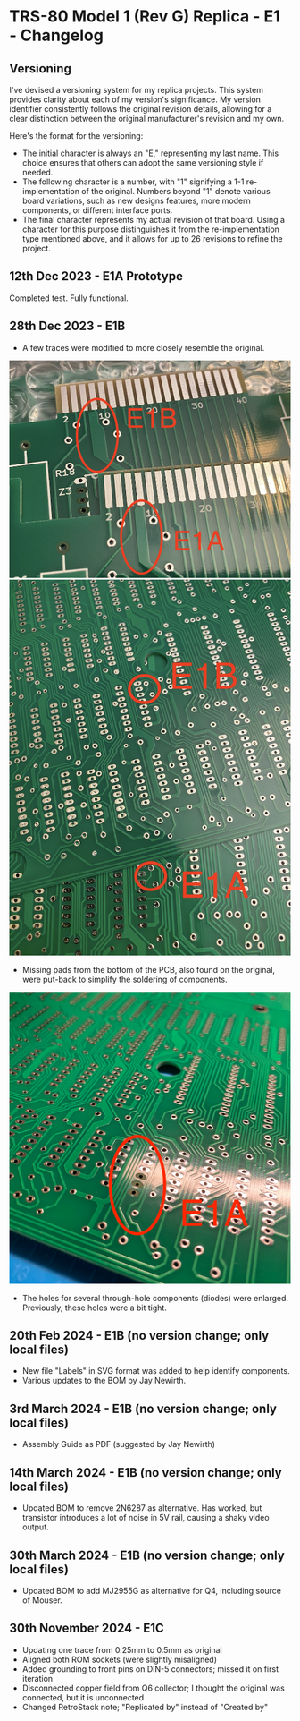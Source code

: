 # TRS-80 Model 1 (Rev G) Replica - E1 - Changelog

## Versioning

I've devised a versioning system for my replica projects. This system provides clarity about each of my version's significance. My version identifier consistently follows the original revision details, allowing for a clear distinction between the original manufacturer's revision and my own.

Here's the format for the versioning:

- The initial character is always an "E," representing my last name. This choice ensures that others can adopt the same versioning style if needed.
- The following character is a number, with "1" signifying a 1-1 re-implementation of the original. Numbers beyond "1" denote various board variations, such as new designs features, more modern components, or different interface ports.
- The final character represents my actual revision of that board. Using a character for this purpose distinguishes it from the re-implementation type mentioned above, and it allows for up to 26 revisions to refine the project.

## 12th Dec 2023 - E1A Prototype

Completed test. Fully functional.

## 28th Dec 2023 - E1B

- A few traces were modified to more closely resemble the original.

![Optimized trace shape at edge-connector](/Changelog/E1B_1.png)
![Increase trace size frm 0.3mm to 0.5mm](/Changelog/E1B_2.png)

- Missing pads from the bottom of the PCB, also found on the original, were put-back to simplify the soldering of components.

![Missing pads on bottom of E1A](/Changelog/E1B_0.png)

- The holes for several through-hole components (diodes) were enlarged. Previously, these holes were a bit tight.

## 20th Feb 2024 - E1B (no version change; only local files)

- New file "Labels" in SVG format was added to help identify components.
- Various updates to the BOM by Jay Newirth.

## 3rd March 2024 - E1B (no version change; only local files)

- Assembly Guide as PDF (suggested by Jay Newirth)

## 14th March 2024 - E1B (no version change; only local files)

- Updated BOM to remove 2N6287 as alternative. Has worked, but transistor introduces a lot of noise in 5V rail, causing a shaky video output.

## 30th March 2024 - E1B (no version change; only local files)

- Updated BOM to add MJ2955G as alternative for Q4, including source of Mouser.

## 30th November 2024 - E1C

- Updating one trace from 0.25mm to 0.5mm as original
- Aligned both ROM sockets (were slightly misaligned)
- Added grounding to front pins on DIN-5 connectors; missed it on first iteration
- Disconnected copper field from Q6 collector; I thought the original was connected, but it is unconnected
- Changed RetroStack note; "Replicated by" instead of "Created by"
